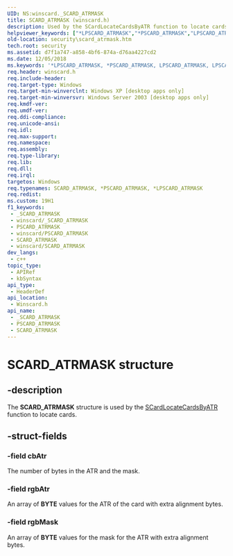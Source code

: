```yaml
---
UID: NS:winscard._SCARD_ATRMASK
title: SCARD_ATRMASK (winscard.h)
description: Used by the SCardLocateCardsByATR function to locate cards.
helpviewer_keywords: ["*LPSCARD_ATRMASK","*PSCARD_ATRMASK","LPSCARD_ATRMASK","LPSCARD_ATRMASK structure pointer [Security]","PSCARD_ATRMASK","PSCARD_ATRMASK structure pointer [Security]","SCARD_ATRMASK","SCARD_ATRMASK structure [Security]","_smart_scard_atrmask","security.scard_atrmask","winscard/LPSCARD_ATRMASK","winscard/PSCARD_ATRMASK","winscard/SCARD_ATRMASK"]
old-location: security\scard_atrmask.htm
tech.root: security
ms.assetid: d7f1a747-a858-4bf6-874a-d76aa4227cd2
ms.date: 12/05/2018
ms.keywords: '*LPSCARD_ATRMASK, *PSCARD_ATRMASK, LPSCARD_ATRMASK, LPSCARD_ATRMASK structure pointer [Security], PSCARD_ATRMASK, PSCARD_ATRMASK structure pointer [Security], SCARD_ATRMASK, SCARD_ATRMASK structure [Security], _smart_scard_atrmask, security.scard_atrmask, winscard/LPSCARD_ATRMASK, winscard/PSCARD_ATRMASK, winscard/SCARD_ATRMASK'
req.header: winscard.h
req.include-header: 
req.target-type: Windows
req.target-min-winverclnt: Windows XP [desktop apps only]
req.target-min-winversvr: Windows Server 2003 [desktop apps only]
req.kmdf-ver: 
req.umdf-ver: 
req.ddi-compliance: 
req.unicode-ansi: 
req.idl: 
req.max-support: 
req.namespace: 
req.assembly: 
req.type-library: 
req.lib: 
req.dll: 
req.irql: 
targetos: Windows
req.typenames: SCARD_ATRMASK, *PSCARD_ATRMASK, *LPSCARD_ATRMASK
req.redist: 
ms.custom: 19H1
f1_keywords:
 - _SCARD_ATRMASK
 - winscard/_SCARD_ATRMASK
 - PSCARD_ATRMASK
 - winscard/PSCARD_ATRMASK
 - SCARD_ATRMASK
 - winscard/SCARD_ATRMASK
dev_langs:
 - c++
topic_type:
 - APIRef
 - kbSyntax
api_type:
 - HeaderDef
api_location:
 - Winscard.h
api_name:
 - _SCARD_ATRMASK
 - PSCARD_ATRMASK
 - SCARD_ATRMASK
---
```


# SCARD_ATRMASK structure


## -description

The <b>SCARD_ATRMASK</b> structure is used by 
the <a href="/windows/desktop/api/winscard/nf-winscard-scardlocatecardsbyatra">SCardLocateCardsByATR</a> function to locate cards.

## -struct-fields

### -field cbAtr

The number of bytes in the ATR and the mask.

### -field rgbAtr

An array of <b>BYTE</b> values for the ATR of the card with extra alignment bytes.

### -field rgbMask

An array of <b>BYTE</b> values for the mask for the ATR with extra alignment bytes.

